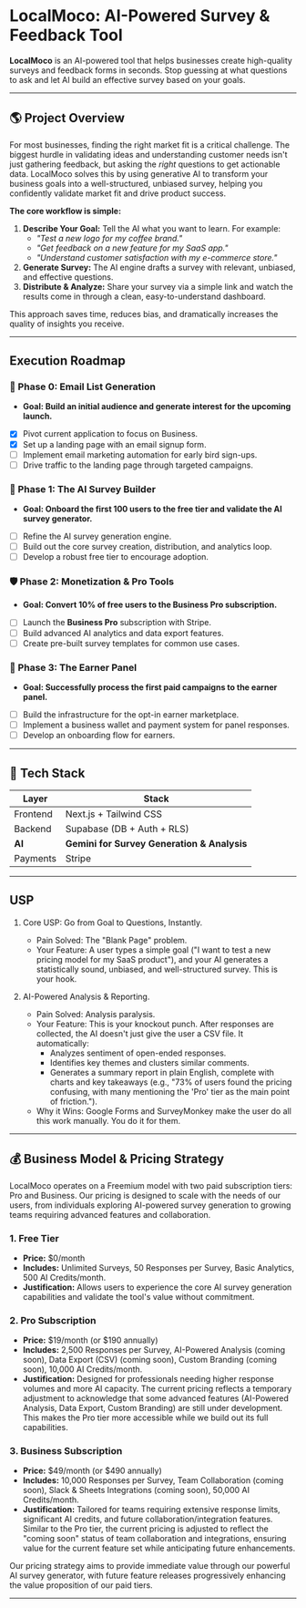 # LocalMoco: AI-Powered Survey & Feedback Tool

**LocalMoco** is an AI-powered tool that helps businesses create high-quality surveys and feedback forms in seconds. Stop guessing at what questions to ask and let AI build an effective survey based on your goals.

---

## 🌎 Project Overview

For most businesses, finding the right market fit is a critical challenge. The biggest hurdle in validating ideas and understanding customer needs isn't just gathering feedback, but asking the *right* questions to get actionable data. LocalMoco solves this by using generative AI to transform your business goals into a well-structured, unbiased survey, helping you confidently validate market fit and drive product success.

**The core workflow is simple:**

1.  **Describe Your Goal:** Tell the AI what you want to learn. For example:
    *   *"Test a new logo for my coffee brand."*
    *   *"Get feedback on a new feature for my SaaS app."*
    *   *"Understand customer satisfaction with my e-commerce store."*
2.  **Generate Survey:** The AI engine drafts a survey with relevant, unbiased, and effective questions.
3.  **Distribute & Analyze:** Share your survey via a simple link and watch the results come in through a clean, easy-to-understand dashboard.

This approach saves time, reduces bias, and dramatically increases the quality of insights you receive.

---

## Execution Roadmap

### 📧 Phase 0: Email List Generation
*   **Goal: Build an initial audience and generate interest for the upcoming launch.**
*   [x] Pivot current application to focus on Business.
*   [x] Set up a landing page with an email signup form.
*   [ ] Implement email marketing automation for early bird sign-ups.
*   [ ] Drive traffic to the landing page through targeted campaigns.

### 🚀 Phase 1: The AI Survey Builder
*   **Goal: Onboard the first 100 users to the free tier and validate the AI survey generator.**
*   [ ] Refine the AI survey generation engine.
*   [ ] Build out the core survey creation, distribution, and analytics loop.
*   [ ] Develop a robust free tier to encourage adoption.

### 🛡️ Phase 2: Monetization & Pro Tools
*   **Goal: Convert 10% of free users to the Business Pro subscription.**
*   [ ] Launch the **Business Pro** subscription with Stripe.
*   [ ] Build advanced AI analytics and data export features.
*   [ ] Create pre-built survey templates for common use cases.

### 💸 Phase 3: The Earner Panel
*   **Goal: Successfully process the first paid campaigns to the earner panel.**
*   [ ] Build the infrastructure for the opt-in earner marketplace.
*   [ ] Implement a business wallet and payment system for panel responses.
*   [ ] Develop an onboarding flow for earners.

---

## 🧱 Tech Stack

| Layer       | Stack                    |
|-------------|--------------------------|
| Frontend    | Next.js + Tailwind CSS   |
| Backend     | Supabase (DB + Auth + RLS) |
| **AI**      | **Gemini for Survey Generation & Analysis** |
| Payments    | Stripe                   |

---

## USP

1. Core USP: Go from Goal to Questions, Instantly.
    * Pain Solved: The "Blank Page" problem.
    * Your Feature: A user types a simple goal ("I want to test a new pricing model for my SaaS product"), and your AI generates a statistically sound, 
        unbiased, and well-structured survey. This is your hook.

2. AI-Powered Analysis & Reporting.
    * Pain Solved: Analysis paralysis.
    * Your Feature: This is your knockout punch. After responses are collected, the AI doesn't just give the user a CSV file. It automatically:
        * Analyzes sentiment of open-ended responses.
        * Identifies key themes and clusters similar comments.
        * Generates a summary report in plain English, complete with charts and key takeaways (e.g., "73% of users found the pricing confusing, with many 
            mentioning the 'Pro' tier as the main point of friction.").
    * Why it Wins: Google Forms and SurveyMonkey make the user do all this work manually. You do it for them.

---

## 💰 Business Model & Pricing Strategy

LocalMoco operates on a Freemium model with two paid subscription tiers: Pro and Business. Our pricing is designed to scale with the needs of our users, from individuals exploring AI-powered survey generation to growing teams requiring advanced features and collaboration.

### 1. Free Tier
*   **Price:** $0/month
*   **Includes:** Unlimited Surveys, 50 Responses per Survey, Basic Analytics, 500 AI Credits/month.
*   **Justification:** Allows users to experience the core AI survey generation capabilities and validate the tool's value without commitment.

### 2. Pro Subscription
*   **Price:** $19/month (or $190 annually)
*   **Includes:** 2,500 Responses per Survey, AI-Powered Analysis (coming soon), Data Export (CSV) (coming soon), Custom Branding (coming soon), 10,000 AI Credits/month.
*   **Justification:** Designed for professionals needing higher response volumes and more AI capacity. The current pricing reflects a temporary adjustment to acknowledge that some advanced features (AI-Powered Analysis, Data Export, Custom Branding) are still under development. This makes the Pro tier more accessible while we build out its full capabilities.

### 3. Business Subscription
*   **Price:** $49/month (or $490 annually)
*   **Includes:** 10,000 Responses per Survey, Team Collaboration (coming soon), Slack & Sheets Integrations (coming soon), 50,000 AI Credits/month.
*   **Justification:** Tailored for teams requiring extensive response limits, significant AI credits, and future collaboration/integration features. Similar to the Pro tier, the current pricing is adjusted to reflect the "coming soon" status of team collaboration and integrations, ensuring value for the current feature set while anticipating future enhancements.

Our pricing strategy aims to provide immediate value through our powerful AI survey generator, with future feature releases progressively enhancing the value proposition of our paid tiers.

---